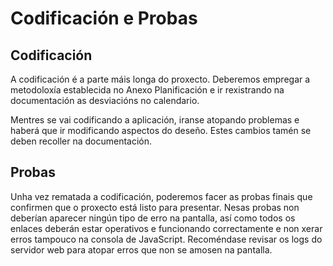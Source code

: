 # Codificación e Probas

## Codificación

A codificación é a parte máis longa do proxecto. Deberemos empregar a metodoloxía establecida no Anexo Planificación e ir rexistrando na documentación as desviacións no calendario.

Mentres se vai codificando a aplicación, iranse atopando problemas e haberá que ir modificando aspectos do deseño. Estes cambios tamén se deben recoller na documentación.

## Probas

Unha vez rematada a codificación, poderemos facer as probas finais que confirmen que o proxecto está listo para presentar. Nesas probas non deberían aparecer ningún tipo de erro na pantalla, así como todos os enlaces deberán estar operativos e funcionando correctamente e non xerar erros tampouco na consola de JavaScript. Recoméndase revisar os logs do servidor web para atopar erros que non se amosen na pantalla.
